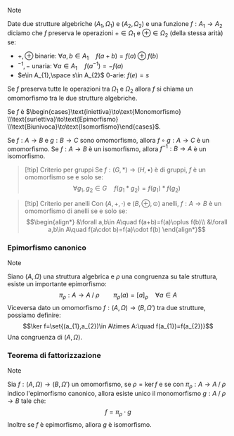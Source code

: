 >[!note]
>Date due strutture algebriche $(A_{1},\Omega_{1})$ e $(A_{2},\Omega_{2})$ e una funzione $f:A_{1}\to A_{2}$ diciamo che $f$ preserva le operazioni $+\in\Omega_{1}$ e $\oplus\in\Omega_{2}$ (della stessa arità) se:
>- $+,\oplus$ binarie: $\forall a,b\in A_{1}\quad f(a+b)=f(a)\oplus f(b)$
>- $^{-1},-$ unaria: $\forall a \in A_{1}\quad f(a^{-1})=-f(a)$
>- $e\in A_{1},\space s\in A_{2}$ $0$-arie: $f(e)=s$
>
>Se $f$ preserva tutte le operazioni tra $\Omega_{1}$ e $\Omega_{2}$ allora $f$ si chiama un omomorfismo tra le due strutture algebriche.
>
>Se $f$ è $\begin{cases}\text{iniettiva}\to\text{Monomorfismo} \\\text{suriettiva}\to\text{Epimorfismo} \\\text{Biunivoca}\to\text{Isomorfismo}\end{cases}$.

Se $f:A\to B$ e $g:B\to C$ sono omomorfismo, allora $f\circ g: A\to C$ è un omomorfismo.
Se $f:A\to B$ è un isomorfismo, allora $f^{-1}:B\to A$ è un isomorfismo.

>[!tip] Criterio per gruppi
>Se $f: (G,*)\to (H,\bullet)$ è di gruppi, $f$ è un omomorfismo se e solo se: $$\forall g_{1},g_{2}\in G\quad f(g_{1}*g_{2})=f(g_{1})*f(g_{2})$$

>[!tip] Criterio per anelli
>Con $(A,+,\cdot)$ e $(B,\oplus,\odot)$ anelli, $f:A\to B$ è un omomorfismo di anelli se e solo se: $$\begin{align*}
&\forall a,b\in A\quad f(a+b)=f(a)\oplus f(b)\\
&\forall a,b\in A\quad f(a\cdot b)=f(a)\odot f(b)
\end{align*}$$

### Epimorfismo canonico
>[!note]
>Siano $(A,\Omega)$ una struttura algebrica e $\rho$ una congruenza su tale struttura, esiste un importante epimorfismo: $$\pi_{\rho}:A\to A\mathbin{ / }\rho\qquad \pi_{\rho}(a)=[a]_{\rho}\quad\forall a\in A$$
>Viceversa dato un omomorfismo $f:(A,\Omega)\to(B,\Omega')$ tra due strutture, possiamo definire: $$\ker f=\set{(a_{1},a_{2})\in A\times A:\quad f(a_{1})=f(a_{2})}$$
>Una congruenza di $(A,\Omega)$.

### Teorema di fattorizzazione
>[!note]
>Sia $f:(A,\Omega)\to(B,\Omega')$ un omomorfismo, se $\rho=\ker f$ e se con $\pi_{\rho}:A\to A\mathbin{ / }\rho$ indico l'epimorfismo canonico, allora esiste unico il monomorfismo $g:A\mathbin{ / }\rho\to B$ tale che: $$f=\pi_{\rho}\cdot g$$
>Inoltre se $f$ è epimorfismo, allora $g$ è isomorfismo.